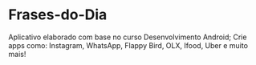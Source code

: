 # Frases-do-Dia

Aplicativo elaborado com base no curso Desenvolvimento Android; Crie apps como: Instagram, WhatsApp, Flappy Bird, OLX, Ifood, Uber e muito mais!
